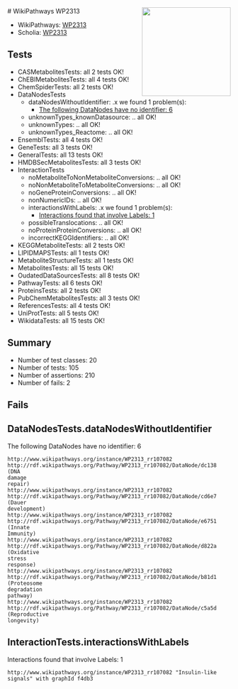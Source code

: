 <img style="float: right; width: 200px" src="https://upload.wikimedia.org/wikipedia/commons/thumb/8/83/Wplogo_with_text_500.png/640px-Wplogo_with_text_500.png" />
# WikiPathways WP2313

* WikiPathways: [WP2313](https://new.wikipathways.org/pathways/WP2313)
* Scholia: [WP2313](https://scholia.toolforge.org/wikipathways/WP2313)
## Tests
* CASMetabolitesTests: all 2 tests OK!
* ChEBIMetabolitesTests: all 4 tests OK!
* ChemSpiderTests: all 2 tests OK!
* DataNodesTests
    * dataNodesWithoutIdentifier: .x we found 1 problem(s):
        * [The following DataNodes have no identifier: 6](#d2d32fa5)
    * unknownTypes_knownDatasource: .. all OK!
    * unknownTypes: .. all OK!
    * unknownTypes_Reactome: .. all OK!
* EnsemblTests: all 4 tests OK!
* GeneTests: all 3 tests OK!
* GeneralTests: all 13 tests OK!
* HMDBSecMetabolitesTests: all 3 tests OK!
* InteractionTests
    * noMetaboliteToNonMetaboliteConversions: .. all OK!
    * noNonMetaboliteToMetaboliteConversions: .. all OK!
    * noGeneProteinConversions: .. all OK!
    * nonNumericIDs: .. all OK!
    * interactionsWithLabels: .x we found 1 problem(s):
        * [Interactions found that involve Labels: 1](#630d2678)
    * possibleTranslocations: .. all OK!
    * noProteinProteinConversions: .. all OK!
    * incorrectKEGGIdentifiers: .. all OK!
* KEGGMetaboliteTests: all 2 tests OK!
* LIPIDMAPSTests: all 1 tests OK!
* MetaboliteStructureTests: all 1 tests OK!
* MetabolitesTests: all 15 tests OK!
* OudatedDataSourcesTests: all 8 tests OK!
* PathwayTests: all 6 tests OK!
* ProteinsTests: all 2 tests OK!
* PubChemMetabolitesTests: all 3 tests OK!
* ReferencesTests: all 4 tests OK!
* UniProtTests: all 5 tests OK!
* WikidataTests: all 15 tests OK!


## Summary

* Number of test classes: 20
* Number of tests: 105
* Number of assertions: 210
* Number of fails: 2

## Fails

<a name="d2d32fa5" />

## DataNodesTests.dataNodesWithoutIdentifier

The following DataNodes have no identifier: 6
```
http://www.wikipathways.org/instance/WP2313_rr107082 http://rdf.wikipathways.org/Pathway/WP2313_rr107082/DataNode/dc138 (DNA 
damage
repair)
http://www.wikipathways.org/instance/WP2313_rr107082 http://rdf.wikipathways.org/Pathway/WP2313_rr107082/DataNode/cd6e7 (Dauer
development)
http://www.wikipathways.org/instance/WP2313_rr107082 http://rdf.wikipathways.org/Pathway/WP2313_rr107082/DataNode/e6751 (Innate 
Immunity)
http://www.wikipathways.org/instance/WP2313_rr107082 http://rdf.wikipathways.org/Pathway/WP2313_rr107082/DataNode/d822a (Oxidative 
stress 
response)
http://www.wikipathways.org/instance/WP2313_rr107082 http://rdf.wikipathways.org/Pathway/WP2313_rr107082/DataNode/b81d1 (Proteosome 
degradation 
pathway)
http://www.wikipathways.org/instance/WP2313_rr107082 http://rdf.wikipathways.org/Pathway/WP2313_rr107082/DataNode/c5a5d (Reproductive
longevity)
```

<a name="630d2678" />

## InteractionTests.interactionsWithLabels

Interactions found that involve Labels: 1
```
http://www.wikipathways.org/instance/WP2313_rr107082 "Insulin-like 
signals" with graphId f4db3
```

